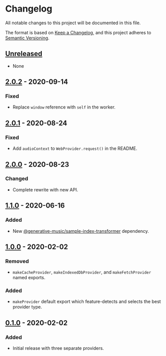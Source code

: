 # Changelog

All notable changes to this project will be documented in this file.

The format is based on [Keep a Changelog](https://keepachangelog.com/en/1.0.0/),
and this project adheres to [Semantic Versioning](https://semver.org/spec/v2.0.0.html).

## [Unreleased]

- None

## [2.0.2] - 2020-09-14

### Fixed

- Replace `window` reference with `self` in the worker.

## [2.0.1] - 2020-08-24

### Fixed

- Add `audioContext` to `WebProvider.request()` in the README.

## [2.0.0] - 2020-08-23

### Changed

- Complete rewrite with new API.

## [1.1.0] - 2020-06-16

### Added

- New [@generative-music/sample-index-transformer](https://github.com/generative-music/sample-index-transformer) dependency.

## [1.0.0] - 2020-02-02

### Removed

- `makeCacheProvider`, `makeIndexedDbProvider`, and `makeFetchProvider` named exports.

### Added

- `makeProvider` default export which feature-detects and selects the best provider type.

## [0.1.0] - 2020-02-02

### Added

- Initial release with three separate providers.

[unreleased]: https://github.com/generative-music/web-provider/compare/v2.0.2...HEAD
[2.0.2]: https://github.com/generative-music/web-provider/compare/v2.0.1...v2.0.2
[2.0.1]: https://github.com/generative-music/web-provider/compare/v2.0.0...v2.0.1
[2.0.0]: https://github.com/generative-music/web-provider/compare/v1.1.0...v2.0.0
[1.1.0]: https://github.com/generative-music/web-provider/compare/v1.0.0...v1.1.0
[1.0.0]: https://github.com/generative-music/web-provider/compare/v0.1.0...v1.0.0
[0.1.0]: https://github.com/generative-music/web-provider/releases/tag/v0.0.1
